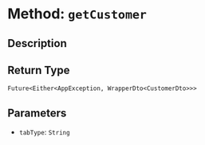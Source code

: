 # Method: `getCustomer`

## Description



## Return Type
`Future<Either<AppException, WrapperDto<CustomerDto>>>`

## Parameters

- `tabType`: `String`
